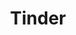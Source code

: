 ---
title: Tinder
crosslinks:
- autourbanbot
- AskReddit
- tmsbmeta
- circlebroke2
- xkcd
- ShitRedditSays
- IAmA
- SubredditDrama
- bestof
- funny
- john_yukis_bots
- seduction
- nohomo_bot
- youtubot
- Drama
- botpopularitybot
- Jokes
- livven
- me_irl
- RoastMe
---